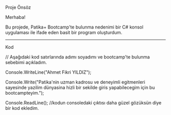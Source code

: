 Proje Önsöz

Merhaba!

Bu projede, Patika+ Bootcamp'te bulunma nedenimi bir C# konsol uygulaması ile ifade eden basit bir program oluşturdum.

---
Kod

﻿// Aşağıdaki kod satırlarında adımı soyadımı ve bootcamp'te bulunma sebebimi açıkladım.

Console.WriteLine("Ahmet Fikri YILDIZ");

Console.Write("Patika'nin uzman kadrosu ve deneyimli egitmenleri sayesinde yazilim dünyasina hizli bir sekilde giris yapabilecegim için bu bootcampteyim."); 

Console.ReadLine(); //kodun consoledaki çıktısı daha güzel gözüksün diye bir kod ekledim.
